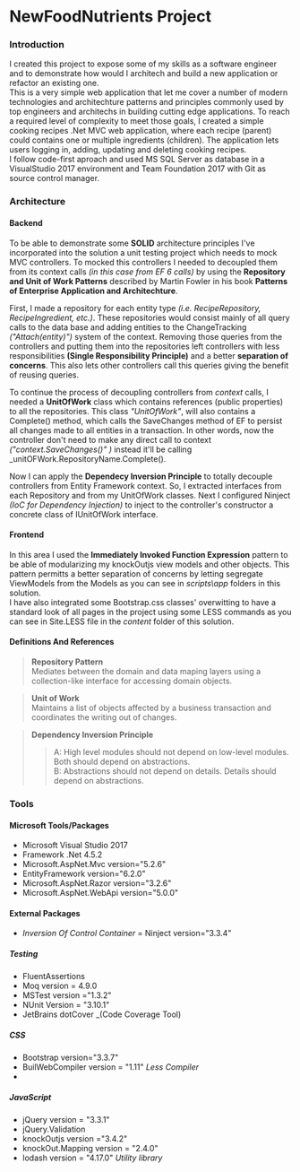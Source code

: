 # NewFoodNutrients Project

### Introduction

I created this project to expose some of my skills as a software engineer and to demonstrate how would I architech and build a new application or refactor an existing one.  
This is a very simple web application that let me cover a number of modern technologies and architechture patterns and principles commonly used by top engineers and architechs in building cutting edge applications.
To reach a required level of complexity to meet those goals, I created a simple cooking recipes .Net MVC web application, where each recipe (parent) could contains one or multiple ingredients (children).  The application lets users logging in, adding, updating and deleting cooking recipes.  
I follow code-first aproach and used MS SQL Server as database in a VisualStudio 2017 environment and Team Foundation 2017 with Git as source control manager.

### Architecture
#### Backend
To be able to demonstrate some __SOLID__ architecture principles I've incorporated into the solution a unit testing project which needs to mock MVC controllers.  To mocked this controllers I needed to decoupled them from its context calls _(in this case from EF 6 calls)_ by using the __Repository and Unit of Work Patterns__ described by Martin Fowler in his book __Patterns of Enterprise Application and Architechture__. 

First, I made a repository for each entity type _(i.e. RecipeRepository, RecipeIngredient, etc.)_.  These repositories would consist mainly of all query calls to the data base and adding entities to the ChangeTracking _("Attach(entity)")_ system of the context.  Removing those queries from the controllers and putting them into the repositories left controllers with less responsibilities __(Single Responsibility Principle)__ and a better __separation of concerns__.  This also lets other controllers call this queries giving the benefit of reusing queries. 

To continue the process of decoupling controllers from _context_ calls, I needed a __UnitOfWork__ class which contains references (public properties) to all the repositories.  This class _"UnitOfWork"_, will also contains a Complete() method, which calls the SaveChanges method of EF to persist all changes made to all entities in a transaction. In other words, now the controller don't need to make any direct call to context _("context.SaveChanges()" )_ instead it'll be calling _unitOFWork.RepositoryName.Complete().  

Now I can apply the __Dependecy Inversion Principle__ to totally decouple controllers from Entity Framework context.  So, I extracted interfaces from each Repository and from my UnitOfWork classes.  Next I configured Ninject _(IoC for Dependency Injection)_ to inject to the controller's constructor a concrete class of IUnitOfWork interface.  
#### Frontend
In this area I used the __Immediately Invoked Function Expression__ pattern to be able of modularizing my knockOutjs view models and other objects.  This pattern permitts a better separation of concerns by letting segregate ViewModels from the Models as you can see in _scripts\app_ folders in this solution.  
I have also integrated some Bootstrap.css classes' overwitting to have a standard look of all pages in the project using some LESS commands as you can see in Site.LESS file in the _content_ folder of this solution.   
#### Definitions And References
> __Repository Pattern__  
> Mediates between the domain and data maping layers using a collection-like interface for accessing domain objects.

>__Unit of Work__  
>Maintains a list of objects affected by a business transaction and coordinates the writing out of changes.	

>__Dependency Inversion Principle__  
>> A: High level modules should not depend on low-level modules. Both should depend on abstractions.  
>> B: Abstractions should not depend on details.  Details should depend on abstractions.


### Tools

#### Microsoft Tools/Packages
- Microsoft Visual Studio 2017
- Framework .Net 4.5.2
- Microsoft.AspNet.Mvc version="5.2.6"
- EntityFramework version="6.2.0"
- Microsoft.AspNet.Razor version="3.2.6"
- Microsoft.AspNet.WebApi version="5.0.0"

#### External Packages
-   _Inversion Of Control Container_ = Ninject version="3.3.4"  


##### Testing
-	FluentAssertions
-	Moq version =  4.9.0
-	MSTest version ="1.3.2"
-	NUnit Version = "3.10.1"
-	JetBrains dotCover _(Code Coverage Tool)

##### CSS
- Bootstrap version="3.3.7"
- BuilWebCompiler	version = "1.11" _Less Compiler_
- 

##### JavaScript
- jQuery version = "3.3.1"
- jQuery.Validation 
- knockOutjs version ="3.4.2"
- knockOut.Mapping version = "2.4.0"
- lodash version = "4.17.0" _Utility library_



